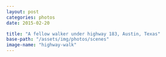 ```yaml
---
layout: post
categories: photos
date: 2015-02-20

title: "A fellow walker under highway 183, Austin, Texas"
base-path: "/assets/img/photos/scenes"
image-name: "highway-walk"
---
```

